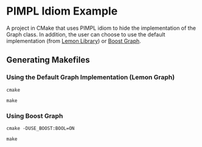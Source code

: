 # PIMPL Idiom Example
A project in CMake that uses PIMPL idiom to hide the implementation of the Graph class.
In addition, the user can choose to use the default implementation (from [Lemon Library](http://lemon.cs.elte.hu/)) or [Boost Graph](http://www.boost.org/).

## Generating Makefiles

### Using the Default Graph Implementation (Lemon Graph)
`cmake`

`make`

### Using Boost Graph
`cmake -DUSE_BOOST:BOOL=ON`

`make`


